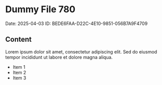 # Dummy File 780

Date: 2025-04-03
ID: BEDE6FAA-D22C-4E10-9851-056B7A9F4709

## Content

Lorem ipsum dolor sit amet, consectetur adipiscing elit.
Sed do eiusmod tempor incididunt ut labore et dolore magna aliqua.

* Item 1
* Item 2
* Item 3

